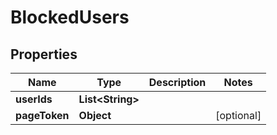 # BlockedUsers

## Properties

| Name          | Type                   | Description | Notes      |
| ------------- | ---------------------- | ----------- | ---------- |
| **userIds**   | **List&lt;String&gt;** |             |            |
| **pageToken** | **Object**             |             | [optional] |
